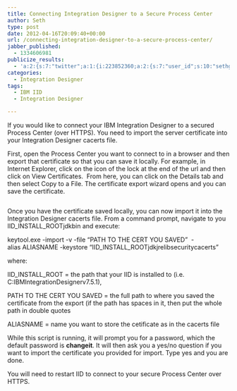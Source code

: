 ```yaml
---
title: Connecting Integration Designer to a Secure Process Center
author: Seth
type: post
date: 2012-04-16T20:09:40+00:00
url: /connecting-integration-designer-to-a-secure-process-center/
jabber_published:
  - 1334606981
publicize_results:
  - 'a:2:{s:7:"twitter";a:1:{i:223852360;a:2:{s:7:"user_id";s:10:"sethgagnon";s:7:"post_id";s:18:"191981739911032833";}}s:2:"fb";a:1:{i:585439918;a:2:{s:7:"user_id";s:9:"585439918";s:7:"post_id";s:17:"10150793983104919";}}}'
categories:
  - Integration Designer
tags:
  - IBM IID
  - Integration Designer

---
```

If you would like to connect your IBM Integration Designer to a secured Process Center (over HTTPS). You need to import the server certificate into your Integration Designer cacerts file.

First, open the Process Center you want to connect to in a browser and then export that certificate so that you can save it locally. For example, in Internet Explorer, click on the icon of the lock at the end of the url and then click on View Certificates.  From here, you can click on the Details tab and then select Copy to a File. The certificate export wizard opens and you can save the certificate.

<img class="size-medium wp-image-107 aligncenter" title="cert1" src="https://i1.wp.com/www.sethgagnon.com/wp-content/uploads/2012/04/cert1.png?resize=300%2C230" alt="" srcset="https://i1.wp.com/sethgagnon.com/wp-content/uploads/2012/04/cert1.png?w=503 503w, https://i1.wp.com/sethgagnon.com/wp-content/uploads/2012/04/cert1.png?resize=300%2C230 300w, https://i1.wp.com/sethgagnon.com/wp-content/uploads/2012/04/cert1.png?resize=390%2C300 390w" sizes="(max-width: 300px) 100vw, 300px" data-recalc-dims="1" />

<!--more-->

Once you have the certificate saved locally, you can now import it into the Integration Designer cacerts file. From a command prompt, navigate to you IID\_INSTALL\_ROOTjdkbin and execute:

keytool.exe -import -v -file &#8220;PATH TO THE CERT YOU SAVED&#8221;  -alias ALIASNAME -keystore &#8220;IID\_INSTALL\_ROOTjdkjrelibsecuritycacerts&#8221;

where:

IID\_INSTALL\_ROOT = the path that your IID is installed to (i.e. C:IBMIntegrationDesignerv7.5.1),

PATH TO THE CERT YOU SAVED = the full path to where you saved the certificate from the export (if the path has spaces in it, then put the whole path in double quotes

ALIASNAME = name you want to store the cetificate as in the cacerts file

While this script is running, it will prompt you for a password, which the default password is **changeit**. It will then ask you a yes/no question if you want to import the certificate you provided for import. Type yes and you are done.

You will need to restart IID to connect to your secure Process Center over HTTPS.